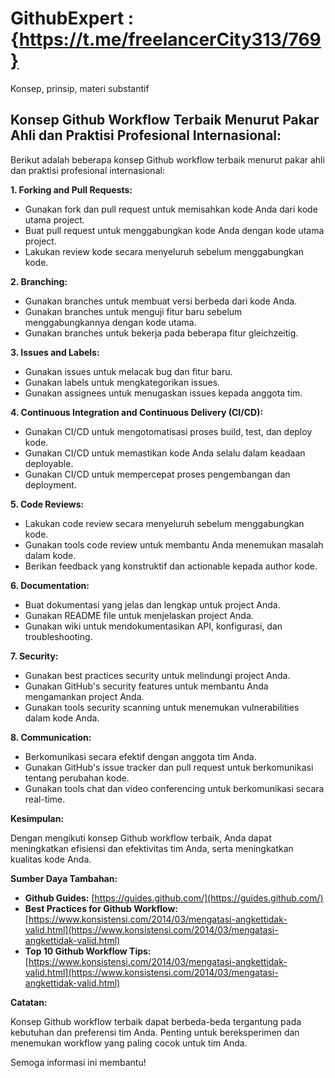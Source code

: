 # GithubExpert : {https://t.me/freelancerCity313/769}
Konsep, prinsip, materi substantif

## Konsep Github Workflow Terbaik Menurut Pakar Ahli dan Praktisi Profesional Internasional:

Berikut adalah beberapa konsep Github workflow terbaik menurut pakar ahli dan praktisi profesional internasional:

**1. Forking and Pull Requests:**

* Gunakan fork dan pull request untuk memisahkan kode Anda dari kode utama project.
* Buat pull request untuk menggabungkan kode Anda dengan kode utama project.
* Lakukan review kode secara menyeluruh sebelum menggabungkan kode.

**2. Branching:**

* Gunakan branches untuk membuat versi berbeda dari kode Anda.
* Gunakan branches untuk menguji fitur baru sebelum menggabungkannya dengan kode utama.
* Gunakan branches untuk bekerja pada beberapa fitur gleichzeitig.

**3. Issues and Labels:**

* Gunakan issues untuk melacak bug dan fitur baru.
* Gunakan labels untuk mengkategorikan issues.
* Gunakan assignees untuk menugaskan issues kepada anggota tim.

**4. Continuous Integration and Continuous Delivery (CI/CD):**

* Gunakan CI/CD untuk mengotomatisasi proses build, test, dan deploy kode.
* Gunakan CI/CD untuk memastikan kode Anda selalu dalam keadaan deployable.
* Gunakan CI/CD untuk mempercepat proses pengembangan dan deployment.

**5. Code Reviews:**

* Lakukan code review secara menyeluruh sebelum menggabungkan kode.
* Gunakan tools code review untuk membantu Anda menemukan masalah dalam kode.
* Berikan feedback yang konstruktif dan actionable kepada author kode.

**6. Documentation:**

* Buat dokumentasi yang jelas dan lengkap untuk project Anda.
* Gunakan README file untuk menjelaskan project Anda.
* Gunakan wiki untuk mendokumentasikan API, konfigurasi, dan troubleshooting.

**7. Security:**

* Gunakan best practices security untuk melindungi project Anda.
* Gunakan GitHub's security features untuk membantu Anda mengamankan project Anda.
* Gunakan tools security scanning untuk menemukan vulnerabilities dalam kode Anda.

**8. Communication:**

* Berkomunikasi secara efektif dengan anggota tim Anda.
* Gunakan GitHub's issue tracker dan pull request untuk berkomunikasi tentang perubahan kode.
* Gunakan tools chat dan video conferencing untuk berkomunikasi secara real-time.

**Kesimpulan:**

Dengan mengikuti konsep Github workflow terbaik, Anda dapat meningkatkan efisiensi dan efektivitas tim Anda, serta meningkatkan kualitas kode Anda.

**Sumber Daya Tambahan:**

* **Github Guides:** [https://guides.github.com/](https://guides.github.com/)
* **Best Practices for Github Workflow:** [https://www.konsistensi.com/2014/03/mengatasi-angkettidak-valid.html](https://www.konsistensi.com/2014/03/mengatasi-angkettidak-valid.html)
* **Top 10 Github Workflow Tips:** [https://www.konsistensi.com/2014/03/mengatasi-angkettidak-valid.html](https://www.konsistensi.com/2014/03/mengatasi-angkettidak-valid.html)

**Catatan:**

Konsep Github workflow terbaik dapat berbeda-beda tergantung pada kebutuhan dan preferensi tim Anda. Penting untuk bereksperimen dan menemukan workflow yang paling cocok untuk tim Anda.

Semoga informasi ini membantu!

